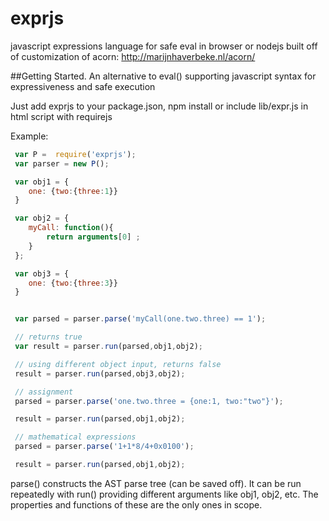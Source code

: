 exprjs
======

javascript expressions language for safe eval in browser or nodejs
built off of customization of acorn:  http://marijnhaverbeke.nl/acorn/


##Getting Started.
An alternative to eval() supporting javascript syntax for expressiveness and safe execution

Just add exprjs to your package.json, npm install or include lib/expr.js in html script with requirejs

Example:
```javascript
 var P =  require('exprjs');
 var parser = new P();

 var obj1 = {
    one: {two:{three:1}}
 }

 var obj2 = {
    myCall: function(){
        return arguments[0] ;
    }
 };

 var obj3 = {
    one: {two:{three:3}}
 }


 var parsed = parser.parse('myCall(one.two.three) == 1');

 // returns true
 var result = parser.run(parsed,obj1,obj2);

 // using different object input, returns false
 result = parser.run(parsed,obj3,obj2);

 // assignment
 parsed = parser.parse('one.two.three = {one:1, two:"two"}');

 result = parser.run(parsed,obj1,obj2);

 // mathematical expressions
 parsed = parser.parse('1+1*8/4+0x0100');

 result = parser.run(parsed,obj1,obj2);

```

parse() constructs the AST parse tree (can be saved off).  It can be run repeatedly with run() providing different
arguments like obj1, obj2, etc.  The properties and functions of these are the only ones in scope.
